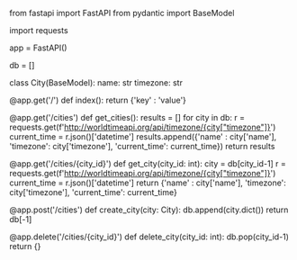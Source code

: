 from fastapi import FastAPI
from pydantic import BaseModel

import requests

app = FastAPI()

db = []

class City(BaseModel):
    name: str
    timezone: str

@app.get('/')
def index():
    return {'key' : 'value'}

@app.get('/cities')
def get_cities():
    results = []
    for city in db:
        r = requests.get(f'http://worldtimeapi.org/api/timezone/{city["timezone"]}')
        current_time = r.json()['datetime']
        results.append({'name' : city['name'], 'timezone': city['timezone'], 'current_time': current_time})
    return results

@app.get('/cities/{city_id}')
def get_city(city_id: int):
    city = db[city_id-1]
    r = requests.get(f'http://worldtimeapi.org/api/timezone/{city["timezone"]}')
    current_time = r.json()['datetime']
    return {'name' : city['name'], 'timezone': city['timezone'], 'current_time': current_time}

@app.post('/cities')
def create_city(city: City):
    db.append(city.dict())
    return db[-1]

@app.delete('/cities/{city_id}')
def delete_city(city_id: int):
    db.pop(city_id-1)
    return {}



